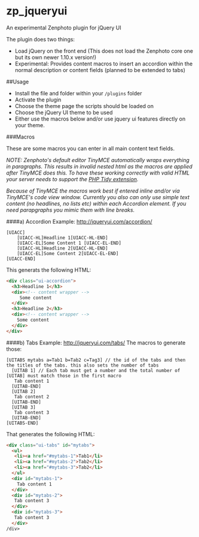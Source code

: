 zp_jqueryui
===========

An experimental Zenphoto plugin for jQuery UI

The plugin does two things:
- Load jQuery on the front end (This does not load the Zenphoto core one but its own newer 1.10.x version!)
- Experimental: Provides content macros to insert an accordion within the normal description or content fields (planned to be extended to tabs)

##Usage
- Install the file and folder within your `/plugins` folder
- Activate the plugin
- Choose the theme page the scripts should be loaded on
- Choose the jQuery UI theme to be used
- Either use the macros below and/or use jquery ui features directly on your theme.

###Macros

These are some macros you can enter in all main content text fields.

*NOTE: Zenphoto's default editor TinyMCE automatically wraps everything in paragraphs. This results in invalid nested html as the macros are applied after TinyMCE does this. To have these working correctly with valid HTML your server needs to support the [PHP Tidy extension](http://www.php.net/manual/en/book.tidy.php).*

*Because of TinyMCE the macros work best if entered inline and/or via TinyMCE's code view window. Currently you also can only use simple text content (no headlines, no lists etc) within each Accordion element. If you need parapgraphs you mimic them with line breaks.*

####a) Accordion
Example: http://jqueryui.com/accordion/

```
[UIACC]
    [UIACC-HL]Headline 1[UIACC-HL-END]
    [UIACC-EL]Some Content 1 [UIACC-EL-END]
    [UIACC-HL]Headline 2[UIACC-HL-END]
    [UIACC-EL]Some Content 2[UIACC-EL-END]
[UIACC-END]
```

This generats the following HTML:

``` html 
<div class="ui-accordion">
  <h3>Headline 1</h3>
  <div><!-- content wrapper -->
     Some content
  </div>
  <h3>Headline 2</h3>
  <div><!-- content wrapper -->
    Some content
  </div>
</div>
```

####b) Tabs
Example: http://jqueryui.com/tabs/
The macros to generate those:
```
[UITABS mytabs a=Tab1 b=Tab2 c=Tag3] // the id of the tabs and then the titles of the tabs. this also sets the number of tabs
  [UITAB 1] // Each tab must get a number and the total number of [UITAB] must match those in the first macro
   Tab content 1
  [UITAB-END]
  [UITAB 2]
   Tab content 2
  [UITAB-END]
  [UITAB 3]
   Tab content 3
  [UITAB-END]
[UITABS-END]
```

That generates the following HTML:

```html
<div class="ui-tabs" id="mytabs">
  <ul>
   <li><a href="#mytabs-1">Tab1</li>
   <li><a href="#mytabs-2">Tab2</li>
   <li><a href="#mytabs-3">Tab2</li>
  </ul>
  <div id="mytabs-1">
    Tab content 1
  </div>
  <div id="mytabs-2">
   Tab content 3
  </div>
  <div id="mytabs-3">
   Tab content 3
  </div>
/div>
```
